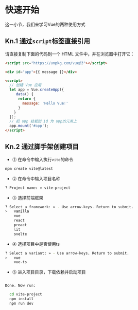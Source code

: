 # 快速开始

这一小节，我们来学习Vue的两种使用方式

## Kn.1 通过`script`标签直接引用

请直接复制下面的代码到一个 HTML 文件中，并在浏览器中打开它：

```html
<script src="https://unpkg.com/vue@3"></script>

<div id="app">{{ message }}</div>

<script>
  // 创建 Vue 应用
  let app = Vue.createApp({
     data() {
      return {
        message: 'Hello Vue!'
      }
    }
  });
  // 把 app 挂载到 id 为 app的元素上
  app.mount('#app');
</script>
```

## Kn.2 通过脚手架创建项目

* ⓵ 在命令中输入执行`vite`的命令

```bash
npm create vite@latest
```

* ⓶ 在命令中输入项目名称

```bash
? Project name: » vite-project
```

* ⓷ 选择前端框架

```bash
? Select a framework: » - Use arrow-keys. Return to submit.
>   vanilla
    vue
    react
    preact
    lit
    svelte
```

* ⓸ 选择项目中是否使用ts

```bash
? Select a variant: » - Use arrow-keys. Return to submit.
>   vue
    vue-ts
```

* ⓹ 进入项目目录，下载依赖并启动项目

```bash

Done. Now run:

  cd vite-project
  npm install
  npm run dev
```
